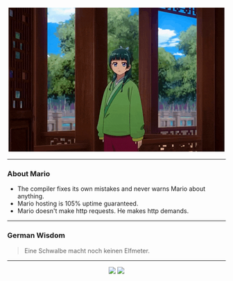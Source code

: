 <p align="center">
  <img src="assets/maomao.gif" />
</p>

---

### About Mario
- The compiler fixes its own mistakes and never warns Mario about anything.
- Mario hosting is 105% uptime guaranteed.
- Mario doesn't make http requests. He makes http demands.

---

### German Wisdom
> Eine Schwalbe macht noch keinen Elfmeter.

---

<p align="center">
  <a>
    <img height="180em" src="https://github-readme-stats-eight-theta.vercel.app/api?username=Torfkopp&show_icons=true&theme=dark&include_all_commits=true&count_private=true"/>
  </a>
  <a href="https://github.com/Torfkopp?tab=repositories">
    <img height="180em" src="https://github-readme-stats-eight-theta.vercel.app/api/top-langs/?username=torfkopp&layout=compact&theme=dark&langs_count=8&hide=java"/>
  </a>
</p>
